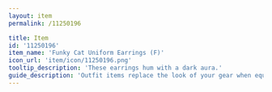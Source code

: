 ```yaml
---
layout: item
permalink: /11250196

title: Item
id: '11250196'
item_name: 'Funky Cat Uniform Earrings (F)'
icon_url: 'item/icon/11250196.png'
tooltip_description: 'These earrings hum with a dark aura.'
guide_description: 'Outfit items replace the look of your gear when equipped.'
---
```

